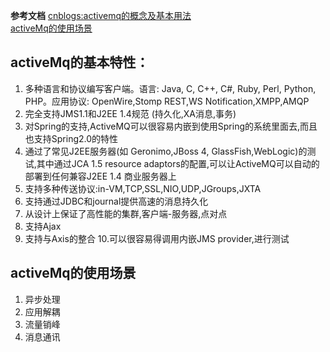 **参考文档**  [cnblogs:activemq的概念及基本用法](https://www.cnblogs.com/jaycekon/p/6225058.html)  
[activeMq的使用场景](https://www.cnblogs.com/shamo89/p/8010660.html)
## activeMq的基本特性：  
1. 多种语言和协议编写客户端。语言: Java, C, C++, C#, Ruby, Perl, Python, PHP。应用协议: OpenWire,Stomp REST,WS Notification,XMPP,AMQP
2. 完全支持JMS1.1和J2EE 1.4规范 (持久化,XA消息,事务)
3. 对Spring的支持,ActiveMQ可以很容易内嵌到使用Spring的系统里面去,而且也支持Spring2.0的特性
4. 通过了常见J2EE服务器(如 Geronimo,JBoss 4, GlassFish,WebLogic)的测试,其中通过JCA 1.5 resource adaptors的配置,可以让ActiveMQ可以自动的部署到任何兼容J2EE 1.4 商业服务器上
5. 支持多种传送协议:in-VM,TCP,SSL,NIO,UDP,JGroups,JXTA
6. 支持通过JDBC和journal提供高速的消息持久化
7. 从设计上保证了高性能的集群,客户端-服务器,点对点
8. 支持Ajax
9. 支持与Axis的整合
10.可以很容易得调用内嵌JMS provider,进行测试  
## activeMq的使用场景  
1. 异步处理  
2. 应用解耦
3. 流量销峰
4. 消息通讯

